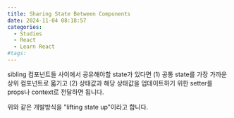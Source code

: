 ```yaml
---
title: Sharing State Between Components
date: 2024-11-04 08:18:57
categories:
  - Studies
  - React
  - Learn React
#tags:
---
```

sibling 컴포넌트들 사이에서 공유해야할 state가 있다면 (1) 공통 state를 가장 가까운 상위 컴포넌트로 옯기고 (2) 상태값과 해당 상태값을 업데이트하기 위한 setter를 props나 context로 전달하면 됩니다.

위와 같은 개발방식을 "lifting state up"이라고 합니다.
